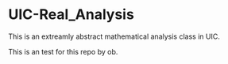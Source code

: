 # UIC-Real_Analysis
This is an extreamly abstract mathematical analysis class in UIC.

This is an test for this repo by ob.
